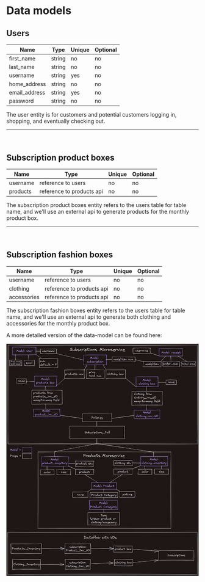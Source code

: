 # Data models

## Users
| Name | Type | Unique | Optional |
|-|-|-|-|
| first_name | string | no | no |
| last_name | string | no | no |
| username | string | yes | no |
| home_address | string | no | no |
| email_address | string | yes | no |
| password | string | no | no |

The user entity is for customers and potential customers logging in, shopping, and eventually checking out.
___
` `
` `
` `

## Subscription product boxes

| Name | Type | Unique | Optional |
|-|-|-|-|
| username | reference to users | no | no |
| products | reference to products api | no | no |

The subscription product boxes entity refers to the users table for table name, and we'll use an external api to generate products for the monthly product box.
___
`  `
`  `
`  `

## Subscription fashion boxes

| Name | Type | Unique | Optional |
|-|-|-|-|
| username | reference to users | no | no |
| clothing | reference to products api | no | no |
| accessories | reference to products api | no | no |

The subscription fashion boxes entity refers to the users table for table name, and we'll use an external api to generate both clothing and accessories for the monthly product box.


A more detailed version of the data-model can be found here:

![Color-Coded Model Page](wireframes/color_coded_models_guide.png)
